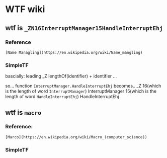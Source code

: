 # WTF wiki

## wtf is `_ZN16InterruptManager15HandleInterruptEhj`

### Reference

    [Name Managling](https://en.wikipedia.org/wiki/Name_mangling)

### SimpleTF

bascially:
    leading _Z 
    lengthOf(identifier) + identifier
    ...

so...
    function `InterruptManager.HandleInterruptEhj` becomes..
    _Z 
    16(which is the length of word `InterruptManager`) InterruptManager
    15(which is the length of word `HandleInterruptEhj`) HandleInterruptEhj

## wtf is `macro`

### Reference:

    [Marco](https://en.wikipedia.org/wiki/Macro_(computer_science))

### SimpleTF
    